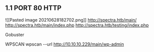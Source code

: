 ## 1.1 PORT 80 HTTP
![[Pasted image 20210628182702.png]]
http://spectra.htb/main/
http://spectra.htb/main/index.php
http://spectra.htb/testing/index.php


Gobuster

WPSCAN
 wpscan --url http://10.10.10.229/main/wp-admin
 


